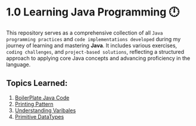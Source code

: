 # 1.0 Learning Java Programming 🕛

This repository serves as a comprehensive collection of all `Java programming practices` and `code implementations developed` during my journey of learning and mastering **Java**. It includes various exercises, `coding challenges`, and `project-based solutions`, reflecting a structured approach to applying core Java concepts and advancing proficiency in the language.


## Topics Learned:

1. [BoilerPlate Java Code](https://github.com/nikunjk9/Java_Programming_Projects/blob/main/JavaBasics.java)
2. [Printing Pattern](https://github.com/nikunjk9/Java_Programming_Projects/blob/main/PrintPattern.java)
3. [Understanding Varibales](https://github.com/nikunjk9/Java_Programming_Projects/blob/main/JavaVariable.java)
4. [Primitive DataTypes](https://github.com/nikunjk9/Java_Programming_Projects/blob/main/JavaDataType.java)
